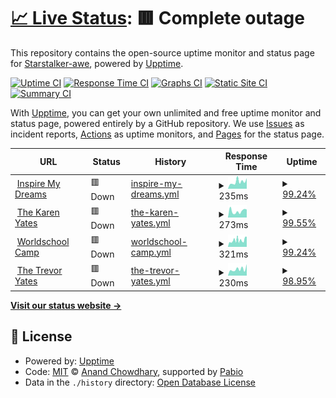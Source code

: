 # [📈 Live Status](https://Starstalker-awe.github.io/upptime): <!--live status--> **🟥 Complete outage**

This repository contains the open-source uptime monitor and status page for [Starstalker-awe](https://travelingtrevor.com), powered by [Upptime](https://github.com/upptime/upptime).

[![Uptime CI](https://github.com/Starstalker-awe/upptime/workflows/Uptime%20CI/badge.svg)](https://github.com/Starstalker-awe/upptime/actions?query=workflow%3A%22Uptime+CI%22)
[![Response Time CI](https://github.com/Starstalker-awe/upptime/workflows/Response%20Time%20CI/badge.svg)](https://github.com/Starstalker-awe/upptime/actions?query=workflow%3A%22Response+Time+CI%22)
[![Graphs CI](https://github.com/Starstalker-awe/upptime/workflows/Graphs%20CI/badge.svg)](https://github.com/Starstalker-awe/upptime/actions?query=workflow%3A%22Graphs+CI%22)
[![Static Site CI](https://github.com/Starstalker-awe/upptime/workflows/Static%20Site%20CI/badge.svg)](https://github.com/Starstalker-awe/upptime/actions?query=workflow%3A%22Static+Site+CI%22)
[![Summary CI](https://github.com/Starstalker-awe/upptime/workflows/Summary%20CI/badge.svg)](https://github.com/Starstalker-awe/upptime/actions?query=workflow%3A%22Summary+CI%22)

With [Upptime](https://upptime.js.org), you can get your own unlimited and free uptime monitor and status page, powered entirely by a GitHub repository. We use [Issues](https://github.com/Starstalker-awe/upptime/issues) as incident reports, [Actions](https://github.com/Starstalker-awe/upptime/actions) as uptime monitors, and [Pages](https://Starstalker-awe.github.io/upptime) for the status page.

<!--start: status pages-->
<!-- This summary is generated by Upptime (https://github.com/upptime/upptime) -->
<!-- Do not edit this manually, your changes will be overwritten -->
<!-- prettier-ignore -->
| URL | Status | History | Response Time | Uptime |
| --- | ------ | ------- | ------------- | ------ |
| <img alt="" src="https://icons.duckduckgo.com/ip3/inspiremydreams.com.ico" height="13"> [Inspire My Dreams](https://inspiremydreams.com) | 🟥 Down | [inspire-my-dreams.yml](https://github.com/Starstalker-awe/upptime/commits/HEAD/history/inspire-my-dreams.yml) | <details><summary><img alt="Response time graph" src="./graphs/inspire-my-dreams/response-time-week.png" height="20"> 235ms</summary><br><a href="https://Starstalker-awe.github.io/upptime/history/inspire-my-dreams"><img alt="Response time 192" src="https://img.shields.io/endpoint?url=https%3A%2F%2Fraw.githubusercontent.com%2FStarstalker-awe%2Fupptime%2FHEAD%2Fapi%2Finspire-my-dreams%2Fresponse-time.json"></a><br><a href="https://Starstalker-awe.github.io/upptime/history/inspire-my-dreams"><img alt="24-hour response time 247" src="https://img.shields.io/endpoint?url=https%3A%2F%2Fraw.githubusercontent.com%2FStarstalker-awe%2Fupptime%2FHEAD%2Fapi%2Finspire-my-dreams%2Fresponse-time-day.json"></a><br><a href="https://Starstalker-awe.github.io/upptime/history/inspire-my-dreams"><img alt="7-day response time 235" src="https://img.shields.io/endpoint?url=https%3A%2F%2Fraw.githubusercontent.com%2FStarstalker-awe%2Fupptime%2FHEAD%2Fapi%2Finspire-my-dreams%2Fresponse-time-week.json"></a><br><a href="https://Starstalker-awe.github.io/upptime/history/inspire-my-dreams"><img alt="30-day response time 198" src="https://img.shields.io/endpoint?url=https%3A%2F%2Fraw.githubusercontent.com%2FStarstalker-awe%2Fupptime%2FHEAD%2Fapi%2Finspire-my-dreams%2Fresponse-time-month.json"></a><br><a href="https://Starstalker-awe.github.io/upptime/history/inspire-my-dreams"><img alt="1-year response time 192" src="https://img.shields.io/endpoint?url=https%3A%2F%2Fraw.githubusercontent.com%2FStarstalker-awe%2Fupptime%2FHEAD%2Fapi%2Finspire-my-dreams%2Fresponse-time-year.json"></a></details> | <details><summary><a href="https://Starstalker-awe.github.io/upptime/history/inspire-my-dreams">99.24%</a></summary><a href="https://Starstalker-awe.github.io/upptime/history/inspire-my-dreams"><img alt="All-time uptime 99.82%" src="https://img.shields.io/endpoint?url=https%3A%2F%2Fraw.githubusercontent.com%2FStarstalker-awe%2Fupptime%2FHEAD%2Fapi%2Finspire-my-dreams%2Fuptime.json"></a><br><a href="https://Starstalker-awe.github.io/upptime/history/inspire-my-dreams"><img alt="24-hour uptime 99.99%" src="https://img.shields.io/endpoint?url=https%3A%2F%2Fraw.githubusercontent.com%2FStarstalker-awe%2Fupptime%2FHEAD%2Fapi%2Finspire-my-dreams%2Fuptime-day.json"></a><br><a href="https://Starstalker-awe.github.io/upptime/history/inspire-my-dreams"><img alt="7-day uptime 99.24%" src="https://img.shields.io/endpoint?url=https%3A%2F%2Fraw.githubusercontent.com%2FStarstalker-awe%2Fupptime%2FHEAD%2Fapi%2Finspire-my-dreams%2Fuptime-week.json"></a><br><a href="https://Starstalker-awe.github.io/upptime/history/inspire-my-dreams"><img alt="30-day uptime 99.60%" src="https://img.shields.io/endpoint?url=https%3A%2F%2Fraw.githubusercontent.com%2FStarstalker-awe%2Fupptime%2FHEAD%2Fapi%2Finspire-my-dreams%2Fuptime-month.json"></a><br><a href="https://Starstalker-awe.github.io/upptime/history/inspire-my-dreams"><img alt="1-year uptime 99.82%" src="https://img.shields.io/endpoint?url=https%3A%2F%2Fraw.githubusercontent.com%2FStarstalker-awe%2Fupptime%2FHEAD%2Fapi%2Finspire-my-dreams%2Fuptime-year.json"></a></details>
| <img alt="" src="https://icons.duckduckgo.com/ip3/thekarenyates.com.ico" height="13"> [The Karen Yates](https://thekarenyates.com) | 🟥 Down | [the-karen-yates.yml](https://github.com/Starstalker-awe/upptime/commits/HEAD/history/the-karen-yates.yml) | <details><summary><img alt="Response time graph" src="./graphs/the-karen-yates/response-time-week.png" height="20"> 273ms</summary><br><a href="https://Starstalker-awe.github.io/upptime/history/the-karen-yates"><img alt="Response time 218" src="https://img.shields.io/endpoint?url=https%3A%2F%2Fraw.githubusercontent.com%2FStarstalker-awe%2Fupptime%2FHEAD%2Fapi%2Fthe-karen-yates%2Fresponse-time.json"></a><br><a href="https://Starstalker-awe.github.io/upptime/history/the-karen-yates"><img alt="24-hour response time 278" src="https://img.shields.io/endpoint?url=https%3A%2F%2Fraw.githubusercontent.com%2FStarstalker-awe%2Fupptime%2FHEAD%2Fapi%2Fthe-karen-yates%2Fresponse-time-day.json"></a><br><a href="https://Starstalker-awe.github.io/upptime/history/the-karen-yates"><img alt="7-day response time 273" src="https://img.shields.io/endpoint?url=https%3A%2F%2Fraw.githubusercontent.com%2FStarstalker-awe%2Fupptime%2FHEAD%2Fapi%2Fthe-karen-yates%2Fresponse-time-week.json"></a><br><a href="https://Starstalker-awe.github.io/upptime/history/the-karen-yates"><img alt="30-day response time 244" src="https://img.shields.io/endpoint?url=https%3A%2F%2Fraw.githubusercontent.com%2FStarstalker-awe%2Fupptime%2FHEAD%2Fapi%2Fthe-karen-yates%2Fresponse-time-month.json"></a><br><a href="https://Starstalker-awe.github.io/upptime/history/the-karen-yates"><img alt="1-year response time 218" src="https://img.shields.io/endpoint?url=https%3A%2F%2Fraw.githubusercontent.com%2FStarstalker-awe%2Fupptime%2FHEAD%2Fapi%2Fthe-karen-yates%2Fresponse-time-year.json"></a></details> | <details><summary><a href="https://Starstalker-awe.github.io/upptime/history/the-karen-yates">99.55%</a></summary><a href="https://Starstalker-awe.github.io/upptime/history/the-karen-yates"><img alt="All-time uptime 99.93%" src="https://img.shields.io/endpoint?url=https%3A%2F%2Fraw.githubusercontent.com%2FStarstalker-awe%2Fupptime%2FHEAD%2Fapi%2Fthe-karen-yates%2Fuptime.json"></a><br><a href="https://Starstalker-awe.github.io/upptime/history/the-karen-yates"><img alt="24-hour uptime 99.99%" src="https://img.shields.io/endpoint?url=https%3A%2F%2Fraw.githubusercontent.com%2FStarstalker-awe%2Fupptime%2FHEAD%2Fapi%2Fthe-karen-yates%2Fuptime-day.json"></a><br><a href="https://Starstalker-awe.github.io/upptime/history/the-karen-yates"><img alt="7-day uptime 99.55%" src="https://img.shields.io/endpoint?url=https%3A%2F%2Fraw.githubusercontent.com%2FStarstalker-awe%2Fupptime%2FHEAD%2Fapi%2Fthe-karen-yates%2Fuptime-week.json"></a><br><a href="https://Starstalker-awe.github.io/upptime/history/the-karen-yates"><img alt="30-day uptime 99.63%" src="https://img.shields.io/endpoint?url=https%3A%2F%2Fraw.githubusercontent.com%2FStarstalker-awe%2Fupptime%2FHEAD%2Fapi%2Fthe-karen-yates%2Fuptime-month.json"></a><br><a href="https://Starstalker-awe.github.io/upptime/history/the-karen-yates"><img alt="1-year uptime 99.93%" src="https://img.shields.io/endpoint?url=https%3A%2F%2Fraw.githubusercontent.com%2FStarstalker-awe%2Fupptime%2FHEAD%2Fapi%2Fthe-karen-yates%2Fuptime-year.json"></a></details>
| <img alt="" src="https://icons.duckduckgo.com/ip3/worldschoolcamp.com.ico" height="13"> [Worldschool Camp](https://worldschoolcamp.com) | 🟥 Down | [worldschool-camp.yml](https://github.com/Starstalker-awe/upptime/commits/HEAD/history/worldschool-camp.yml) | <details><summary><img alt="Response time graph" src="./graphs/worldschool-camp/response-time-week.png" height="20"> 321ms</summary><br><a href="https://Starstalker-awe.github.io/upptime/history/worldschool-camp"><img alt="Response time 259" src="https://img.shields.io/endpoint?url=https%3A%2F%2Fraw.githubusercontent.com%2FStarstalker-awe%2Fupptime%2FHEAD%2Fapi%2Fworldschool-camp%2Fresponse-time.json"></a><br><a href="https://Starstalker-awe.github.io/upptime/history/worldschool-camp"><img alt="24-hour response time 314" src="https://img.shields.io/endpoint?url=https%3A%2F%2Fraw.githubusercontent.com%2FStarstalker-awe%2Fupptime%2FHEAD%2Fapi%2Fworldschool-camp%2Fresponse-time-day.json"></a><br><a href="https://Starstalker-awe.github.io/upptime/history/worldschool-camp"><img alt="7-day response time 321" src="https://img.shields.io/endpoint?url=https%3A%2F%2Fraw.githubusercontent.com%2FStarstalker-awe%2Fupptime%2FHEAD%2Fapi%2Fworldschool-camp%2Fresponse-time-week.json"></a><br><a href="https://Starstalker-awe.github.io/upptime/history/worldschool-camp"><img alt="30-day response time 268" src="https://img.shields.io/endpoint?url=https%3A%2F%2Fraw.githubusercontent.com%2FStarstalker-awe%2Fupptime%2FHEAD%2Fapi%2Fworldschool-camp%2Fresponse-time-month.json"></a><br><a href="https://Starstalker-awe.github.io/upptime/history/worldschool-camp"><img alt="1-year response time 259" src="https://img.shields.io/endpoint?url=https%3A%2F%2Fraw.githubusercontent.com%2FStarstalker-awe%2Fupptime%2FHEAD%2Fapi%2Fworldschool-camp%2Fresponse-time-year.json"></a></details> | <details><summary><a href="https://Starstalker-awe.github.io/upptime/history/worldschool-camp">99.24%</a></summary><a href="https://Starstalker-awe.github.io/upptime/history/worldschool-camp"><img alt="All-time uptime 99.77%" src="https://img.shields.io/endpoint?url=https%3A%2F%2Fraw.githubusercontent.com%2FStarstalker-awe%2Fupptime%2FHEAD%2Fapi%2Fworldschool-camp%2Fuptime.json"></a><br><a href="https://Starstalker-awe.github.io/upptime/history/worldschool-camp"><img alt="24-hour uptime 100.00%" src="https://img.shields.io/endpoint?url=https%3A%2F%2Fraw.githubusercontent.com%2FStarstalker-awe%2Fupptime%2FHEAD%2Fapi%2Fworldschool-camp%2Fuptime-day.json"></a><br><a href="https://Starstalker-awe.github.io/upptime/history/worldschool-camp"><img alt="7-day uptime 99.24%" src="https://img.shields.io/endpoint?url=https%3A%2F%2Fraw.githubusercontent.com%2FStarstalker-awe%2Fupptime%2FHEAD%2Fapi%2Fworldschool-camp%2Fuptime-week.json"></a><br><a href="https://Starstalker-awe.github.io/upptime/history/worldschool-camp"><img alt="30-day uptime 99.56%" src="https://img.shields.io/endpoint?url=https%3A%2F%2Fraw.githubusercontent.com%2FStarstalker-awe%2Fupptime%2FHEAD%2Fapi%2Fworldschool-camp%2Fuptime-month.json"></a><br><a href="https://Starstalker-awe.github.io/upptime/history/worldschool-camp"><img alt="1-year uptime 99.77%" src="https://img.shields.io/endpoint?url=https%3A%2F%2Fraw.githubusercontent.com%2FStarstalker-awe%2Fupptime%2FHEAD%2Fapi%2Fworldschool-camp%2Fuptime-year.json"></a></details>
| <img alt="" src="https://icons.duckduckgo.com/ip3/thetrevoryates.com.ico" height="13"> [The Trevor Yates](https://thetrevoryates.com) | 🟥 Down | [the-trevor-yates.yml](https://github.com/Starstalker-awe/upptime/commits/HEAD/history/the-trevor-yates.yml) | <details><summary><img alt="Response time graph" src="./graphs/the-trevor-yates/response-time-week.png" height="20"> 230ms</summary><br><a href="https://Starstalker-awe.github.io/upptime/history/the-trevor-yates"><img alt="Response time 207" src="https://img.shields.io/endpoint?url=https%3A%2F%2Fraw.githubusercontent.com%2FStarstalker-awe%2Fupptime%2FHEAD%2Fapi%2Fthe-trevor-yates%2Fresponse-time.json"></a><br><a href="https://Starstalker-awe.github.io/upptime/history/the-trevor-yates"><img alt="24-hour response time 216" src="https://img.shields.io/endpoint?url=https%3A%2F%2Fraw.githubusercontent.com%2FStarstalker-awe%2Fupptime%2FHEAD%2Fapi%2Fthe-trevor-yates%2Fresponse-time-day.json"></a><br><a href="https://Starstalker-awe.github.io/upptime/history/the-trevor-yates"><img alt="7-day response time 230" src="https://img.shields.io/endpoint?url=https%3A%2F%2Fraw.githubusercontent.com%2FStarstalker-awe%2Fupptime%2FHEAD%2Fapi%2Fthe-trevor-yates%2Fresponse-time-week.json"></a><br><a href="https://Starstalker-awe.github.io/upptime/history/the-trevor-yates"><img alt="30-day response time 214" src="https://img.shields.io/endpoint?url=https%3A%2F%2Fraw.githubusercontent.com%2FStarstalker-awe%2Fupptime%2FHEAD%2Fapi%2Fthe-trevor-yates%2Fresponse-time-month.json"></a><br><a href="https://Starstalker-awe.github.io/upptime/history/the-trevor-yates"><img alt="1-year response time 207" src="https://img.shields.io/endpoint?url=https%3A%2F%2Fraw.githubusercontent.com%2FStarstalker-awe%2Fupptime%2FHEAD%2Fapi%2Fthe-trevor-yates%2Fresponse-time-year.json"></a></details> | <details><summary><a href="https://Starstalker-awe.github.io/upptime/history/the-trevor-yates">98.95%</a></summary><a href="https://Starstalker-awe.github.io/upptime/history/the-trevor-yates"><img alt="All-time uptime 99.47%" src="https://img.shields.io/endpoint?url=https%3A%2F%2Fraw.githubusercontent.com%2FStarstalker-awe%2Fupptime%2FHEAD%2Fapi%2Fthe-trevor-yates%2Fuptime.json"></a><br><a href="https://Starstalker-awe.github.io/upptime/history/the-trevor-yates"><img alt="24-hour uptime 96.78%" src="https://img.shields.io/endpoint?url=https%3A%2F%2Fraw.githubusercontent.com%2FStarstalker-awe%2Fupptime%2FHEAD%2Fapi%2Fthe-trevor-yates%2Fuptime-day.json"></a><br><a href="https://Starstalker-awe.github.io/upptime/history/the-trevor-yates"><img alt="7-day uptime 98.95%" src="https://img.shields.io/endpoint?url=https%3A%2F%2Fraw.githubusercontent.com%2FStarstalker-awe%2Fupptime%2FHEAD%2Fapi%2Fthe-trevor-yates%2Fuptime-week.json"></a><br><a href="https://Starstalker-awe.github.io/upptime/history/the-trevor-yates"><img alt="30-day uptime 99.47%" src="https://img.shields.io/endpoint?url=https%3A%2F%2Fraw.githubusercontent.com%2FStarstalker-awe%2Fupptime%2FHEAD%2Fapi%2Fthe-trevor-yates%2Fuptime-month.json"></a><br><a href="https://Starstalker-awe.github.io/upptime/history/the-trevor-yates"><img alt="1-year uptime 99.47%" src="https://img.shields.io/endpoint?url=https%3A%2F%2Fraw.githubusercontent.com%2FStarstalker-awe%2Fupptime%2FHEAD%2Fapi%2Fthe-trevor-yates%2Fuptime-year.json"></a></details>

<!--end: status pages-->

[**Visit our status website →**](https://Starstalker-awe.github.io/upptime)

## 📄 License

- Powered by: [Upptime](https://github.com/upptime/upptime)
- Code: [MIT](./LICENSE) © [Anand Chowdhary](https://anandchowdhary.com), supported by [Pabio](https://pabio.com)
- Data in the `./history` directory: [Open Database License](https://opendatacommons.org/licenses/odbl/1-0/)
